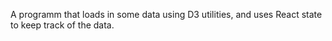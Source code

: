 A programm that loads in some data using D3 utilities, and uses React state to keep track of the data.